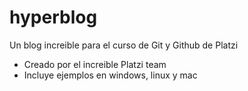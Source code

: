 # hyperblog
Un blog increible para el curso de Git y Github de Platzi

* Creado por el increible Platzi team
* Incluye ejemplos en windows, linux y mac